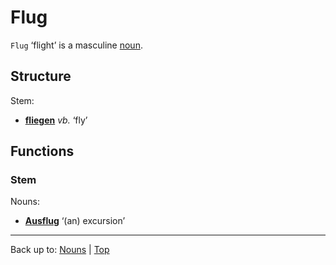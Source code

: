 # Flug

`Flug` ‘flight’ is a masculine [noun](../../index.md).

## Structure

Stem:
- **[fliegen](../../../verbs/f/fl/fliegen.md)** *vb.* ‘fly’

## Functions

### Stem

Nouns:
- **[Ausflug](../../a/au/Ausflug.md)** ‘(an) excursion’

----

Back up to: [Nouns](../../index.md) | [Top](../../../index.md)

